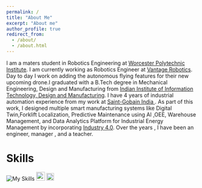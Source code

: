 ```yaml
---
permalink: /
title: "About Me"
excerpt: "About me"
author_profile: true
redirect_from: 
  - /about/
  - /about.html
---
```


I am a  maters student in Robotics Engineering at [Worcester Polytechnic Institute](https://www.wpi.edu/). I am currently working as Robotics Engineer at [Vantage Robotics](https://vantagerobotics.com/). Day to day I work on adding the autonomous flying features for their new upcoming drone.I graduated with a B.Tech degree in Mechanical Engineering, Design and Manufacturing from  [Indian Institute of Information Technology, Design and Manufacturing](https://iiitdm.ac.in). I have 4 years of industrial automation experience from my work at [Saint-Gobain India ](https://www.saint-gobain.co.in/). As part of this work, I designed multiple smart manufacturing systems like Digital Twin,Forklift Localization, Predictive Maintenance using AI ,OEE, Warehouse Management, and Data Analytics Platform for Industrial Energy Management by incorporating [Industry 4.0](https://en.wikipedia.org/wiki/Fourth_Industrial_Revolution).  Over the years , I have been an engineer, manager , and a teacher. 

# Skills
![My Skills](https://skillicons.dev/icons?i=py,c,cpp,git,github,matlab,ros,px4,raspberrypi,arduino,mysql,mongodb)
<img src="../images/px4.png" width="23" height="23">
<img src="../images/mqtt.png" width="20" height="20">